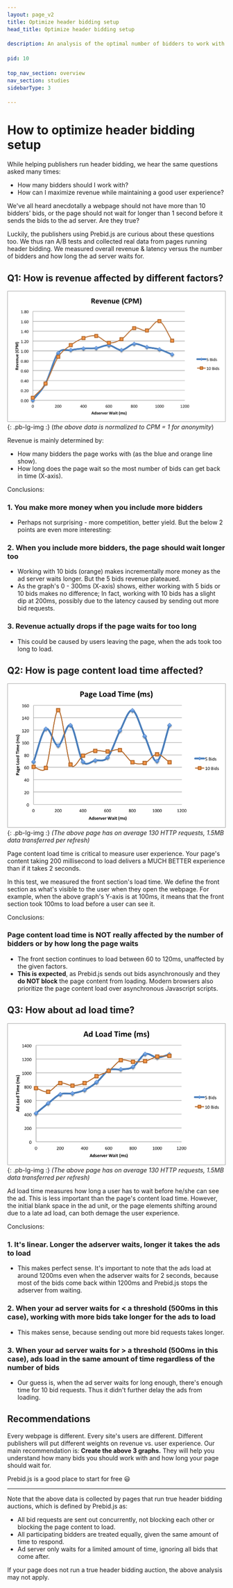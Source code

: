```yaml
---
layout: page_v2
title: Optimize header bidding setup
head_title: Optimize header bidding setup

description: An analysis of the optimal number of bidders to work with for header bidding, to optimize yield and user experience.

pid: 10

top_nav_section: overview
nav_section: studies
sidebarType: 3

---
```




# How to optimize header bidding setup

While helping publishers run header bidding, we hear the same questions asked many times:

* How many bidders should I work with?
* How can I maximize revenue while maintaining a good user experience?

We've all heard anecdotally a webpage should not have more than 10 bidders' bids, or the page should not wait for longer than 1 second before it sends the bids to the ad server. Are they true?

Luckily, the publishers using Prebid.js are curious about these questions too. We thus ran A/B tests and collected real data from pages running header bidding. We measured overall revenue & latency versus the number of bidders and how long the ad server waits for.

## Q1: How is revenue affected by different factors?

![Prebid Diagram Image](/assets/images/overview/experiments/revenue.png){: .pb-lg-img :}
(_the above data is normalized to CPM = 1 for anonymity_)

Revenue is mainly determined by:

* How many bidders the page works with (as the blue and orange line show).
* How long does the page wait so the most number of bids can get back in time (X-axis).

Conclusions:

### 1. You make more money when you include more bidders

* Perhaps not surprising - more competition, better yield. But the below 2 points are even more interesting:

### 2. When you include more bidders, the page should wait longer too

* Working with 10 bids (orange) makes incrementally more money as the ad server waits longer. But the 5 bids revenue plateaued.
* As the graph's 0 - 300ms (X-axis) shows, either working with 5 bids or 10 bids makes no difference; In fact, working with 10 bids has a slight dip at 200ms, possibly due to the latency caused by sending out more bid requests.

### 3. Revenue actually drops if the page waits for too long

* This could be caused by users leaving the page, when the ads took too long to load.

## Q2: How is page content load time affected?

![Prebid Diagram Image](/assets/images/overview/experiments/page-load-time.png){: .pb-lg-img :}
_(The above page has on average 130 HTTP requests, 1.5MB data transferred per refresh)_

Page content load time is critical to measure user experience. Your page's content taking 200 millisecond to load delivers a MUCH BETTER experience than if it takes 2 seconds.

In this test, we measured the front section's load time. We define the front section as what's visible to the user when they open the webpage. For example, when the above graph's Y-axis is at 100ms, it means that the front section took 100ms to load before a user can see it.

Conclusions:

### Page content load time is NOT really affected by the number of bidders or by how long the page waits

* The front section continues to load between 60 to 120ms, unaffected by the given factors.
* **This is expected**, as Prebid.js sends out bids asynchronously and they **do NOT block** the page content from loading. Modern browsers also prioritize the page content load over asynchronous Javascript scripts.

## Q3: How about ad load time?

![Prebid Diagram Image](/assets/images/overview/experiments/ad-load-time.png){: .pb-lg-img :}
_(The above page has on average 130 HTTP requests, 1.5MB data transferred per refresh)_

Ad load time measures how long a user has to wait before he/she can see the ad. This is less important than the page's content load time. However, the initial blank space in the ad unit, or the page elements shifting around due to a late ad load, can both demage the user experience.

Conclusions:

### 1. It's linear. Longer the adserver waits, longer it takes the ads to load

* This makes perfect sense. It's important to note that the ads load at around 1200ms even when the adserver waits for 2 seconds, because most of the bids come back within 1200ms and Prebid.js stops the adserver from waiting.

### 2. When your ad server waits for < a threshold (500ms in this case), working with more bids take longer for the ads to load

* This makes sense, because sending out more bid requests takes longer.

### 3. When your ad server waits for > a threshold (500ms in this case), ads load in the same amount of time regardless of the number of bids

* Our guess is, when the ad server waits for long enough, there's enough time for 10 bid requests. Thus it didn't further delay the ads from loading.

## Recommendations

Every webpage is different. Every site's users are different. Different publishers will put different weights on revenue vs. user experience. Our main recommendation is: **Create the above 3 graphs.** They will help you understand how many bids you should work with and how long your page should wait for.

Prebid.js is a good place to start for free 😃

<hr class="half-rule">

Note that the above data is collected by pages that run true header bidding auctions, which is defined by Prebid.js as:

* All bid requests are sent out concurrently, not blocking each other or blocking the page content to load.
* All participating bidders are treated equally, given the same amount of time to respond.
* Ad server only waits for a limited amount of time, ignoring all bids that come after.

If your page does not run a true header bidding auction, the above analysis may not apply.
